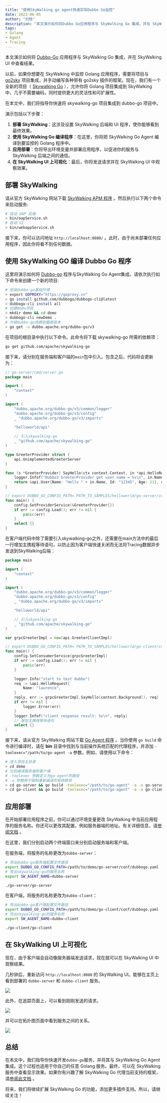 ```yaml
---
title: "使用SkyWalking go agent快速实现Dubbo Go监控"
date: 2023-06-05
author: "刘晗"
description: "本文演示如何将Dubbo Go应用程序与 SkyWalking Go 集成，并在 SkyWalking UI 中查看结果。"
tags:
- Golang
- Agent
- Tracing
---
```


本文演示如何将 [Dubbo-Go](https://github.com/apache/dubbo-go) 应用程序与 SkyWalking Go 集成，并在 SkyWalking UI 中查看结果。

以前，如果你想要在 SkyWalking 中监控 Golang 应用程序，需要将项目与 [go2sky](https://github.com/skyapm/go2sky) 项目集成，并手动编写各种带有 go2sky 插件的框架。现在，我们有一个全新的项目（ [Skywalking Go](https://github.com/apache/skywalking-go) ），允许你将 Golang 项目集成到 SkyWalking 中，几乎不需要编码，同时提供更大的灵活性和可扩展性。

在本文中，我们将指导你快速将 skywalking-go 项目集成到 dubbo-go 项目中。

演示包括以下步骤：

1. **部署 SkyWalking**：这涉及设置 SkyWalking 后端和 UI 程序，使你能够看到最终效果。
2. **使用 SkyWalking Go 编译程序**：在这里，你将把 SkyWalking Go Agent 编译到要监控的 Golang 程序中。
3. **应用部署**：你将导出环境变量并部署应用程序，以促进你的服务与 SkyWalking 后端之间的通信。
4. **在 SkyWalking UI 上可视化**：最后，你将发送请求并在 SkyWalking UI 中观察效果。

## 部署 SkyWalking

请从官方 SkyWalking 网站下载 [SkyWalking APM 程序](https://skywalking.apache.org/downloads/#SkyWalkingAPM) 。然后执行以下两个命令来启动服务:

```bash
# 启动 OAP 后端
> bin/oapService.sh
# 启动 UI
> bin/webappService.sh
```

接下来，你可以访问地址 `http://localhost:8080/` 。此时，由于尚未部署任何应用程序，因此你将看不到任何数据。

## 使用 SkyWalking GO 编译 Dubbo Go 程序

这里将演示如何将 [Dubbo-go](https://github.com/apache/dubbo-go) 程序与SkyWalking Go Agent集成。请依次执行如下命令来创建一个新的项目: 

```bash
# 安装dubbo-go基础环境
> export GOPROXY="https://goproxy.cn"
> go install github.com/dubbogo/dubbogo-cli@latest
> dubbogo-cli install all
# 创建demo项目
> mkdir demo && cd demo
> dubbogo-cli newDemo .
# 升级dubbo-go依赖到最新版本
> go get -u dubbo.apache.org/dubbo-go/v3
```

在项目的根目录中执行以下命令。此命令将下载 skywalking-go 所需的依赖项：

```bash
go get github.com/apache/skywalking-go
```

接下来，请分别在服务端和客户端的`main`包中引入。包含之后，代码将会更新为：

```go
// go-server/cmd/server.go
package main

import (
	"context"
)

import (
	"dubbo.apache.org/dubbo-go/v3/common/logger"
	"dubbo.apache.org/dubbo-go/v3/config"
	_ "dubbo.apache.org/dubbo-go/v3/imports"

	"helloworld/api"
	
	// 引入skywalking-go
	_ "github.com/apache/skywalking-go"
)

type GreeterProvider struct {
	api.UnimplementedGreeterServer
}

func (s *GreeterProvider) SayHello(ctx context.Context, in *api.HelloRequest) (*api.User, error) {
	logger.Infof("Dubbo3 GreeterProvider get user name = %s\n", in.Name)
	return &api.User{Name: "Hello " + in.Name, Id: "12345", Age: 21}, nil
}

// export DUBBO_GO_CONFIG_PATH= PATH_TO_SAMPLES/helloworld/go-server/conf/dubbogo.yaml
func main() {
	config.SetProviderService(&GreeterProvider{})
	if err := config.Load(); err != nil {
		panic(err)
	}
	select {}
}
```

在客户端代码中除了需要引入skywalking-go之外，还需要在main方法中的最后一行增加主携程等待语句，以防止因为客户端快速关闭而无法将Tracing数据异步发送到SkyWalking后端：

```go
package main

import (
	"context"
)

import (
	"dubbo.apache.org/dubbo-go/v3/common/logger"
	"dubbo.apache.org/dubbo-go/v3/config"
	_ "dubbo.apache.org/dubbo-go/v3/imports"

	"helloworld/api"

	// 引入skywalking-go
	_ "github.com/apache/skywalking-go"
)

var grpcGreeterImpl = new(api.GreeterClientImpl)

// export DUBBO_GO_CONFIG_PATH= PATH_TO_SAMPLES/helloworld/go-client/conf/dubbogo.yaml
func main() {
	config.SetConsumerService(grpcGreeterImpl)
	if err := config.Load(); err != nil {
		panic(err)
	}

	logger.Info("start to test dubbo")
	req := &api.HelloRequest{
		Name: "laurence",
	}
	reply, err := grpcGreeterImpl.SayHello(context.Background(), req)
	if err != nil {
		logger.Error(err)
	}
	logger.Infof("client response result: %v\n", reply)
	// 增加主携程等待语句
	select {}
}
```

接下来，请从官方 SkyWalking 网站下载 [Go Agent 程序](https://skywalking.apache.org/downloads/#GoAgent) 。当你使用 `go build` 命令进行编译时，请在 **bin** 目录中找到与当前操作系统匹配的代理程序，并添加 `-toolexec="/path/to/go-agent -a` 参数。例如，请使用以下命令：

```bash
# 进入项目主目录
> cd demo
# 分别编译服务端和客户端
# -toolexec 参数定义为go-agent的路径
# -a 参数用于强制重新编译所有依赖项
> cd go-server && go build -toolexec="/path/to/go-agent" -a -o go-server cmd/server.go && cd ..
> cd go-client && go build -toolexec="/path/to/go-agent" -a -o go-client cmd/client.go && cd ..
```

## 应用部署

在开始部署应用程序之前，你可以通过环境变量更改 SkyWalking 中当前应用程序的服务名称。你还可以更改其配置，例如服务器端的地址。有关详细信息，请[参阅文档](https://skywalking.apache.org/docs/skywalking-go/next/en/advanced-features/settings-override/) 。

在这里，我们分别启动两个终端窗口来分别启动服务端和客户端。

在服务端，将服务的名称更改为`dubbo-server`：

```bash
# 导出dubbo-go服务端配置文件路径
export DUBBO_GO_CONFIG_PATH=/path/to/demo/go-server/conf/dubbogo.yaml
# 导出skywalking-go的服务名称
export SW_AGENT_NAME=dubbo-server

./go-server/go-server
```

在客户端，将服务的名称更改为`dubbo-client`：

```bash
# 导出dubbo-go客户端配置文件路径
export DUBBO_GO_CONFIG_PATH=/path/to/demo/go-client/conf/dubbogo.yaml
# 导出skywalking-go的服务名称
export SW_AGENT_NAME=dubbo-client

./go-client/go-client
```

## 在 SkyWalking UI 上可视化

现在，由于客户端会自动像服务器端发送请求，现在就可以在 SkyWalking UI 中观察结果。

几秒钟后，重新访问 `http://localhost:8080` 的 SkyWalking UI。能够在主页上看到部署的 `dubbo-server` 和 `dubbo-client` 服务。

![](services.png)

此外，在追踪页面上，可以看到刚刚发送的请求。

![](trace.png)

并可以在拓扑图页面中看到服务之间的关系。

![](topology.png)

## 总结

在本文中，我们指导你快速开发`dubbo-go`服务，并将其与 SkyWalking Go Agent 集成。这个过程也适用于你自己的任意 Golang 服务。最终，可以在 SkyWalking 服务中查看显示效果。如果你有兴趣了解 SkyWalking Go 代理当前支持的框架，请[参阅此文档](https://skywalking.apache.org/docs/skywalking-go/next/en/agent/support-plugins/) 。

将来，我们将继续扩展 SkyWalking Go 的功能，添加更多插件支持。所以，请继续关注！
